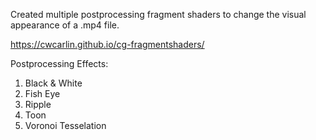 Created multiple postprocessing fragment shaders to change the visual appearance of a .mp4 file.

https://cwcarlin.github.io/cg-fragmentshaders/

Postprocessing Effects:
1. Black & White
2. Fish Eye
3. Ripple
4. Toon
5. Voronoi Tesselation
